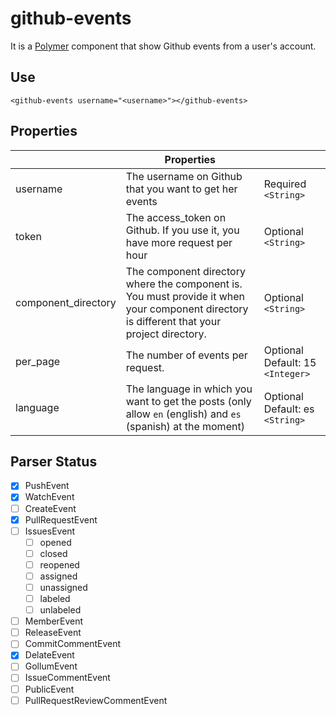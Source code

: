 # github-events

It is a [Polymer](https://www.polymer-project.org/1.0/) component that show Github events from a user's account.

## Use
`<github-events username="<username>"></github-events>`

## Properties

|                     | Properties                                                                                                                                   |                                   |
|---------------------|---------------------------------------------------------------------------------------------------------------------------------------------|-----------------------------------|
| username            | The username on Github that you want to get her events                                                                                      | Required  `<String>`                |
| token               | The access_token on Github. If you use it, you have more request per hour                                                                   | Optional `<String>`               |
| component_directory | The component directory where the component is. You must provide it when your component directory is different that your project directory. | Optional `<String>`               |
| per_page            | The number of events per request.                                                                                                           | Optional Default: 15  `<Integer>` |
| language            | The language in which you want to get the posts (only allow `en` (english) and `es` (spanish) at the moment)                                | Optional Default: es `<String>`   |

## Parser Status

- [x] PushEvent
- [x] WatchEvent
- [ ] CreateEvent
- [x] PullRequestEvent
- [ ] IssuesEvent
  - [ ] opened
  - [ ] closed
  - [ ] reopened
  - [ ] assigned
  - [ ] unassigned
  - [ ] labeled
  - [ ] unlabeled
- [ ] MemberEvent
- [ ] ReleaseEvent
- [ ] CommitCommentEvent
- [x] DelateEvent
- [ ] GollumEvent
- [ ] IssueCommentEvent
- [ ] PublicEvent
- [ ] PullRequestReviewCommentEvent
